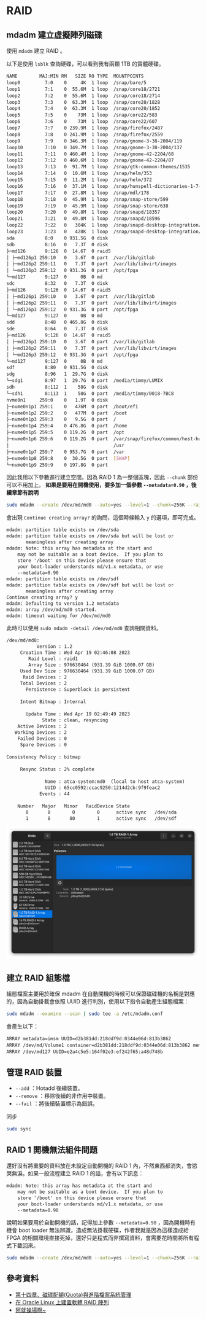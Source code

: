 # RAID

## mdadm 建立虛擬陣列磁碟

使用 `mdadm` 建立 RAID 。

以下是使用 `lsblk` 查詢硬碟，可以看到我有兩顆 1TB 的實體硬碟。

```bash
NAME        MAJ:MIN RM   SIZE RO TYPE  MOUNTPOINTS
loop0         7:0    0     4K  1 loop  /snap/bare/5
loop1         7:1    0  55.6M  1 loop  /snap/core18/2721
loop2         7:2    0  55.6M  1 loop  /snap/core18/2714
loop3         7:3    0  63.3M  1 loop  /snap/core20/1828
loop4         7:4    0  63.3M  1 loop  /snap/core20/1852
loop5         7:5    0    73M  1 loop  /snap/core22/583
loop6         7:6    0    73M  1 loop  /snap/core22/607
loop7         7:7    0 239.9M  1 loop  /snap/firefox/2487
loop8         7:8    0 241.9M  1 loop  /snap/firefox/2559
loop9         7:9    0 346.3M  1 loop  /snap/gnome-3-38-2004/119
loop10        7:10   0 349.7M  1 loop  /snap/gnome-3-38-2004/137
loop11        7:11   0 460.4M  1 loop  /snap/gnome-42-2204/68
loop12        7:12   0 460.6M  1 loop  /snap/gnome-42-2204/87
loop13        7:13   0  91.7M  1 loop  /snap/gtk-common-themes/1535
loop14        7:14   0  10.6M  1 loop  /snap/helm/353
loop15        7:15   0  11.2M  1 loop  /snap/helm/372
loop16        7:16   0  37.1M  1 loop  /snap/hunspell-dictionaries-1-7-2004/2
loop17        7:17   0  27.8M  1 loop  /snap/mdl/178
loop18        7:18   0  45.9M  1 loop  /snap/snap-store/599
loop19        7:19   0  45.9M  1 loop  /snap/snap-store/638
loop20        7:20   0  49.8M  1 loop  /snap/snapd/18357
loop21        7:21   0  49.8M  1 loop  /snap/snapd/18596
loop22        7:22   0   304K  1 loop  /snap/snapd-desktop-integration/49
loop23        7:23   0   428K  1 loop  /snap/snapd-desktop-integration/57
sda           8:0    0 931.5G  0 disk  
sdb           8:16   0   7.3T  0 disk  
├─md126       9:126  0  14.6T  0 raid5 
│ ├─md126p1 259:10   0   3.6T  0 part  /var/lib/gitlab
│ ├─md126p2 259:11   0   7.3T  0 part  /var/lib/libvirt/images
│ └─md126p3 259:12   0 931.3G  0 part  /opt/fpga
└─md127       9:127  0     0B  0 md    
sdc           8:32   0   7.3T  0 disk  
├─md126       9:126  0  14.6T  0 raid5 
│ ├─md126p1 259:10   0   3.6T  0 part  /var/lib/gitlab
│ ├─md126p2 259:11   0   7.3T  0 part  /var/lib/libvirt/images
│ └─md126p3 259:12   0 931.3G  0 part  /opt/fpga
└─md127       9:127  0     0B  0 md    
sdd           8:48   0 465.8G  0 disk  
sde           8:64   0   7.3T  0 disk  
├─md126       9:126  0  14.6T  0 raid5 
│ ├─md126p1 259:10   0   3.6T  0 part  /var/lib/gitlab
│ ├─md126p2 259:11   0   7.3T  0 part  /var/lib/libvirt/images
│ └─md126p3 259:12   0 931.3G  0 part  /opt/fpga
└─md127       9:127  0     0B  0 md    
sdf           8:80   0 931.5G  0 disk  
sdg           8:96   1  29.7G  0 disk  
└─sdg1        8:97   1  29.7G  0 part  /media/timmy/LUMIX
sdh           8:112  1    58G  0 disk  
└─sdh1        8:113  1    58G  0 part  /media/timmy/0018-7BC8
nvme0n1     259:0    0   1.9T  0 disk  
├─nvme0n1p1 259:1    0   476M  0 part  /boot/efi
├─nvme0n1p2 259:2    0   477M  0 part  /boot
├─nvme0n1p3 259:3    0   9.5G  0 part  /
├─nvme0n1p4 259:4    0 476.8G  0 part  /home
├─nvme0n1p5 259:5    0 119.2G  0 part  /opt
├─nvme0n1p6 259:6    0 119.2G  0 part  /var/snap/firefox/common/host-hunspell
│                                      /usr
├─nvme0n1p7 259:7    0 953.7G  0 part  /var
├─nvme0n1p8 259:8    0  30.5G  0 part  [SWAP]
└─nvme0n1p9 259:9    0 197.8G  0 part  
```

因此我用以下參數進行建立空間。因為 RAID 1 為一整個區塊，因此 `--chunk` 部份可以不用加上。 **如果是要用在開機使用，要多加一個參數 `--metadata=0.90` ，後續章節有說明**

```bash
sudo mdadm --create /dev/md/md0 --auto=yes --level=1 --chunk=256K --raid-devices=2 --spare-devices=0 /dev/sd{a,f}
```

會出現 `Continue creating array?` 的詢問，這個時候輸入 `y` 的選項，即可完成。

```text
mdadm: partition table exists on /dev/sda
mdadm: partition table exists on /dev/sda but will be lost or
       meaningless after creating array
mdadm: Note: this array has metadata at the start and
    may not be suitable as a boot device.  If you plan to
    store '/boot' on this device please ensure that
    your boot-loader understands md/v1.x metadata, or use
    --metadata=0.90
mdadm: partition table exists on /dev/sdf
mdadm: partition table exists on /dev/sdf but will be lost or
       meaningless after creating array
Continue creating array? y
mdadm: Defaulting to version 1.2 metadata
mdadm: array /dev/md/md0 started.
mdadm: timeout waiting for /dev/md/md0
```

此時可以使用 `sudo mdadm -detail /dev/md/md0` 查詢相關資料。

```text
/dev/md/md0:
           Version : 1.2
     Creation Time : Wed Apr 19 02:46:08 2023
        Raid Level : raid1
        Array Size : 976630464 (931.39 GiB 1000.07 GB)
     Used Dev Size : 976630464 (931.39 GiB 1000.07 GB)
      Raid Devices : 2
     Total Devices : 2
       Persistence : Superblock is persistent

     Intent Bitmap : Internal

       Update Time : Wed Apr 19 02:49:49 2023
             State : clean, resyncing 
    Active Devices : 2
   Working Devices : 2
    Failed Devices : 0
     Spare Devices : 0

Consistency Policy : bitmap

     Resync Status : 2% complete

              Name : atca-system:md0  (local to host atca-system)
              UUID : 65cc0592:ccac9250:1214d2cb:9f9feac2
            Events : 44

    Number   Major   Minor   RaidDevice State
       0       8        0        0      active sync   /dev/sda
       1       8       80        1      active sync   /dev/sdf
```

![2023-04-19-03-04-07](assets/2023-04-19-03-04-07.png)

## 建立 RAID 組態檔

組態檔案主要用於確保 mdadm 在自動開機的時候可以保證磁碟機的名稱是對應的，因為自動掛載會依照 UUID 進行判別，使用以下指令自動產生組態檔案：

```bash
sudo mdadm --examine --scan | sudo tee -a /etc/mdadm.conf
```

會產生以下：

```bash
ARRAY metadata=imsm UUID=d2b381dd:218ddf9d:0344e06d:813b3862
ARRAY /dev/md/Volume1 container=d2b381dd:218ddf9d:0344e06d:813b3862 member=0 UUID=926f3af9:4ad9d37b:f2761048:8c3ec4de
ARRAY /dev/md127 UUID=e2a4c5e5:164f02e3:ef242f65:a48d748b
```

## 管理 RAID 裝置

- `--add` ：Hotadd 後續裝置。
- `--remove` ：移除後續的非作用中裝置。
- `--fail` ：將後續裝置標示為錯誤。

同步

```bash
sudo sync
```

## RAID 1 開機無法組件問題

還好沒有將重要的資料放在未設定自動開機的 RAID 1 內，不然東西都消失，會慾哭無淚。如果一般流程建立 RAID 1 的話，會有以下訊息：

```text
mdadm: Note: this array has metadata at the start and
    may not be suitable as a boot device.  If you plan to
    store '/boot' on this device please ensure that
    your boot-loader understands md/v1.x metadata, or use
    --metadata=0.90
```

說明如果要用於自動開機的話，記得加上參數 `--metadata=0.90` ，因為開機時有機會 boot loader 無法辨識，造成無法掛載硬碟，作者我就是因為這樣造成給 FPGA 的相關環境直接死掉，還好只是程式而非撰寫資料，會需要花時間將所有程式下載回來。

```bash
sudo mdadm --create /dev/md/md0 --auto=yes --level=1 --chunk=256K --raid-devices=2 --spare-devices=0 /dev/sd{a,f} --metadata=0.90
```

## 參考資料

- [第十四章、磁碟配額(Quota)與進階檔案系統管理](https://linux.vbird.org/linux_basic/centos7/0420quota.php)
- [在 Oracle Linux 上建置軟體 RAID 陣列](https://docs.oracle.com/zh-tw/learn/ol-mdadm/#introduction)
- [阿就操場啊~](https://2formosa.blogspot.com/2017/04/mdadm-raid1-boot-metadata.html)
